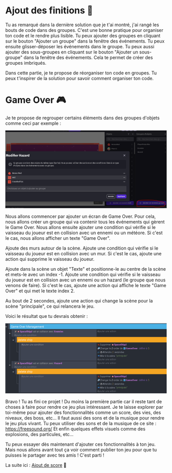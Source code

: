 # Ajout des finitions 🎨

Tu as remarqué dans la dernière solution que je t'ai montré, j'ai rangé les bouts de code dans des groupes. C'est une bonne pratique pour organiser ton code et le rendre plus lisible. Tu peux ajouter des groupes en cliquant sur le bouton "Ajouter un groupe" dans la fenêtre des événements. Tu peux ensuite glisser-déposer les événements dans le groupe. Tu peux aussi ajouter des sous-groupes en cliquant sur le bouton "Ajouter un sous-groupe" dans la fenêtre des événements. Cela te permet de créer des groupes imbriqués.

Dans cette partie, je te propose de réorganiser ton code en groupes. Tu peux t'inspirer de la solution pour savoir comment organiser ton code.

# Game Over 🎮

Je te propose de regrouper certains éléments dans des groupes d'objets comme ceci par exemple :

![Groupes d'objets](images/groupes-objets.png)

Nous allons commencer par ajouter un écran de Game Over. Pour cela, nous allons créer un groupe qui va contenir tous les événements qui gèrent le Game Over. Nous allons ensuite ajouter une condition qui vérifie si le vaisseau du joueur est en collision avec un ennemi ou un météore. Si c'est le cas, nous allons afficher un texte "Game Over".

Ajoute des murs autour de la scène. Ajoute une condition qui vérifie si le vaisseau du joueur est en collision avec un mur. Si c'est le cas, ajoute une action qui supprime le vaisseau du joueur.

Ajoute dans la scène un objet "Texte" et positionne-le au centre de la scène et mets-le avec un index -1. Ajoute une condition qui vérifie si le vaisseau du joueur est en collision avec un ennemi ou un hazard (le groupe que nous venons de faire). Si c'est le cas, ajoute une action qui affiche le texte "Game Over" et qui met le texte index 2.

Au bout de 2 secondes, ajoute une action qui change la scène pour la scène "principale", ce qui relancera le jeu.

Voici le résultat que tu devrais obtenir :

![Game Over](images/game-over.png)

Bravo ! Tu as fini ce projet ! Du moins la première partie car il reste tant de choses à faire pour rendre ce jeu plus intéressant. Je te laisse explorer par toi-même pour ajouter des fonctionnalités comme un score, des vies, des niveaux, des boss, etc...
Il faut aussi des sons et de la musique pour rendre le jeu plus vivant. Tu peux utiliser des sons et de la musique de ce site : https://freesound.org/
Et enfin quelques effets visuels comme des explosions, des particules, etc...

Tu peux essayer dès maintenant d'ajouter ces fonctionnalités à ton jeu. Mais nous allons avant tout ça voir comment publier ton jeu pour que tu puisses le partager avec tes amis ! C'est parti !

La suite ici : [Ajout de score](06_score.md) 🎉
